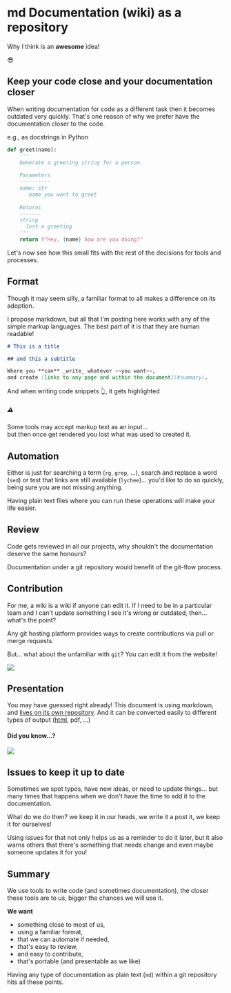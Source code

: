 # md Documentation (wiki) as a repository

Why I think is an **awesome** idea!

😎


## Keep your code close and your documentation closer

When writing documentation for code as a different task then it becomes outdated
very quickly. That's one reason of why we prefer have the documentation closer
to the code.

e.g., as docstrings in Python

```python
def greet(name):
    '''
    Generate a greeting string for a person.
    
    Parameters
    ----------
    name: str
       name you want to greet
       
    Returns
    -------
    string
      Just a greeting
    '''
    return f"Hey, {name} how are you doing?"
```

Let's now see how this small fits with the rest of the decisions for tools and
processes.


## Format

Though it may seem silly, a familiar format to all makes a difference on its adoption.

I propose markdown, but all that I'm posting here works with any of the simple
markup languages. The best part of it is that they are human readable!


```markdown
# This is a title

## and this a subtitle 

Where you **can** _write_ whatever ~~you want~~, 
and create [links to any page and within the document](#summary).
```

And when writing code snippets 👆, it gets highlighted


##### ⚠ 

Some tools may accept markup text as an input... <br>
but then once get rendered you lost what was used to created it.


## Automation

Either is just for searching a term (`rg`, `grep`, ...), search and replace a
word (`sed`) or test that links are still available
(`lychee`)... you'd like to do so quickly, being sure you are not missing
anything.

Having plain text files where you can run these operations will make your life easier.

## Review

Code gets reviewed in all our projects, why shouldn't the documentation deserve the same honours?

Documentation under a git repository would benefit of the git-flow process.

## Contribution

For me, a wiki is a wiki if anyone can edit it. If I need to be in a particular
team and I can't update something I see it's wrong or outdated, then... what's the point?

Any git hosting platform provides ways to create contributions via pull or merge requests.

But... what about the unfamiliar with `git`? You can edit it from the website!

![](https://i.imgur.com/Bh9b7y2.png)

## Presentation

You may have guessed right already! This document is using markdown, and [lives on its own repository](https://github.com/dpshelio/wiki_as_repo/blob/main/index.md). And it can be converted easily to different types of output ([html](index.html), pdf, ...)

#### Did you know...?

![](https://i.imgur.com/OPmLorX.png)

## Issues to keep it up to date

Sometimes we spot typos, have new ideas, or need to update things... but many
times that happens when we don't have the time to add it to the documentation.

What do we do then? we keep it in our heads, we write it a post it, we keep it for ourselves!

Using issues for that not only helps us as a reminder to do it later, but it
also warns others that there's something that needs change and even maybe
someone updates it for you!

## Summary

We use tools to write code (and sometimes documentation), the closer these tools
are to us, bigger the chances we will use it.

**We want**
- something close to most of us,
- using a familiar format,
- that we can automate if needed,
- that's easy to review,
- and easy to contribute,
- that's portable (and presentable as we like)

Having any type of documentation as plain text (`md`) within a git repository
hits all these points.


